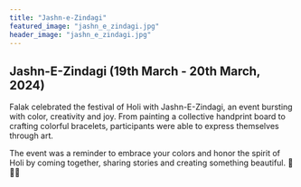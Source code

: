 ```yaml
---
title: "Jashn-e-Zindagi"
featured_image: "jashn_e_zindagi.jpg"
header_image: "jashn_e_zindagi.jpg"
---
```

## Jashn-E-Zindagi (19th March - 20th March, 2024)

Falak celebrated the festival of Holi with Jashn-E-Zindagi, an event bursting with color, creativity and joy. From painting a collective handprint board to crafting colorful bracelets, participants were able to express themselves through art.

The event was a reminder to embrace your colors and honor the spirit of Holi by coming together, sharing stories and creating something beautiful. 🎨✨🌸



